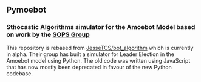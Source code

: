 ## Pymoebot
### Sthocastic Algorithms simulator for the Amoebot Model based on work by the [SOPS Group](https://sops.engineering.asu.edu/)

This repository is rebased from [JesseTCS/bot_algorithm](https://github.com/JesseTCS/bot_algorithm) which is currently in alpha. Their group has built a simulator for Leader Election in the Amoebot model using Python. The old code was written using JavaScript that has now mostly been deprecated in favour of the new Python codebase.
